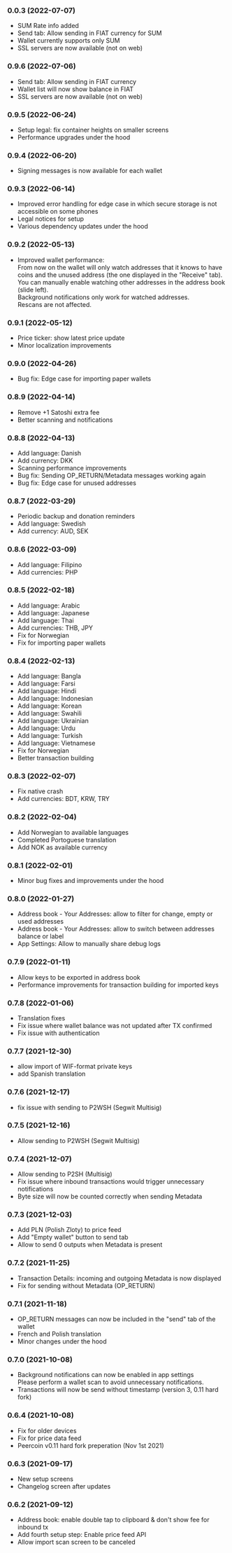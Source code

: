 ### **0.0.3** (2022-07-07)
* SUM Rate info added
* Send tab: Allow sending in FIAT currency for SUM
* Wallet currently supports only SUM
* SSL servers are now available (not on web)

### **0.9.6** (2022-07-06)
* Send tab: Allow sending in FIAT currency
* Wallet list will now show balance in FIAT
* SSL servers are now available (not on web)

### **0.9.5** (2022-06-24)
* Setup legal: fix container heights on smaller screens
* Performance upgrades under the hood

### **0.9.4** (2022-06-20)
* Signing messages is now available for each wallet

### **0.9.3** (2022-06-14)
* Improved error handling for edge case in which secure storage is not accessible on some phones
* Legal notices for setup
* Various dependency updates under the hood

### **0.9.2** (2022-05-13)
* Improved wallet performance:  
From now on the wallet will only watch addresses that it knows to have coins and the unused address (the one displayed in the "Receive" tab).   
You can manually enable watching other addresses in the address book (slide left).   
Background notifications only work for watched addresses.  
Rescans are not affected.

### **0.9.1** (2022-05-12)
* Price ticker: show latest price update
* Minor localization improvements

### **0.9.0** (2022-04-26)
* Bug fix: Edge case for importing paper wallets

### **0.8.9** (2022-04-14)
* Remove +1 Satoshi extra fee
* Better scanning and notifications

### **0.8.8** (2022-04-13)
* Add language: Danish
* Add currency: DKK
* Scanning performance improvements
* Bug fix: Sending OP_RETURN/Metadata messages working again
* Bug fix: Edge case for unused addresses

### **0.8.7** (2022-03-29)
* Periodic backup and donation reminders
* Add language: Swedish
* Add currency: AUD, SEK

### **0.8.6** (2022-03-09)
* Add language: Filipino
* Add currencies: PHP

### **0.8.5** (2022-02-18)
* Add language: Arabic
* Add language: Japanese
* Add language: Thai
* Add currencies: THB, JPY
* Fix for Norwegian
* Fix for importing paper wallets

### **0.8.4** (2022-02-13)
* Add language: Bangla
* Add language: Farsi
* Add language: Hindi
* Add language: Indonesian
* Add language: Korean
* Add language: Swahili
* Add language: Ukrainian
* Add language: Urdu
* Add language: Turkish
* Add language: Vietnamese
* Fix for Norwegian
* Better transaction building

### **0.8.3** (2022-02-07)
* Fix native crash
* Add currencies: BDT, KRW, TRY

### **0.8.2** (2022-02-04)
* Add Norwegian to available languages
* Completed Portoguese translation
* Add NOK as available currency

### **0.8.1** (2022-02-01)
* Minor bug fixes and improvements under the hood

### **0.8.0** (2022-01-27)
* Address book - Your Addresses: allow to filter for change, empty or used addresses
* Address book - Your Addresses: allow to switch between addresses balance or label
* App Settings: Allow to manually share debug logs

### **0.7.9** (2022-01-11)
* Allow keys to be exported in address book
* Performance improvements for transaction building for imported keys

### **0.7.8** (2022-01-06)
* Translation fixes
* Fix issue where wallet balance was not updated after TX confirmed
* Fix issue with authentication

### **0.7.7** (2021-12-30)
* allow import of WIF-format private keys
* add Spanish translation

### **0.7.6** (2021-12-17)
* fix issue with sending to P2WSH (Segwit Multisig)

### **0.7.5** (2021-12-16)
* Allow sending to P2WSH (Segwit Multisig)

### **0.7.4** (2021-12-07)
* Allow sending to P2SH (Multisig)
* Fix issue where inbound transactions would trigger unnecessary notifications
* Byte size will now be counted correctly when sending Metadata

### **0.7.3** (2021-12-03)
* Add PLN (Polish Zloty) to price feed
* Add "Empty wallet" button to send tab
* Allow to send 0 outputs when Metadata is present

### **0.7.2** (2021-11-25)
* Transaction Details: incoming and outgoing Metadata is now displayed
* Fix for sending without Metadata (OP_RETURN)

### **0.7.1** (2021-11-18)
* OP_RETURN messages can now be included in the "send" tab of the wallet
* French and Polish translation
* Minor changes under the hood

### **0.7.0** (2021-10-08)
* Background notifications can now be enabled in app settings  
Please perform a wallet scan to avoid unnecessary notifications.
* Transactions will now be send without timestamp (version 3, 0.11 hard fork)

### **0.6.4** (2021-10-08)
* Fix for older devices
* Fix for price data feed
* Peercoin v0.11 hard fork preperation (Nov 1st 2021)

### **0.6.3** (2021-09-17)
* New setup screens
* Changelog screen after updates

### **0.6.2** (2021-09-12)
* Address book: enable double tap to clipboard & don't show fee for inbound tx
* Add fourth setup step: Enable price feed API
* Allow import scan screen to be canceled

